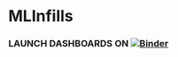 # MLInfills

### LAUNCH DASHBOARDS ON [![Binder](https://mybinder.org/badge_logo.svg)](https://mybinder.org/v2/gh/L-iqra/MLInfills/HEAD?labpath=dashboards.ipynb)